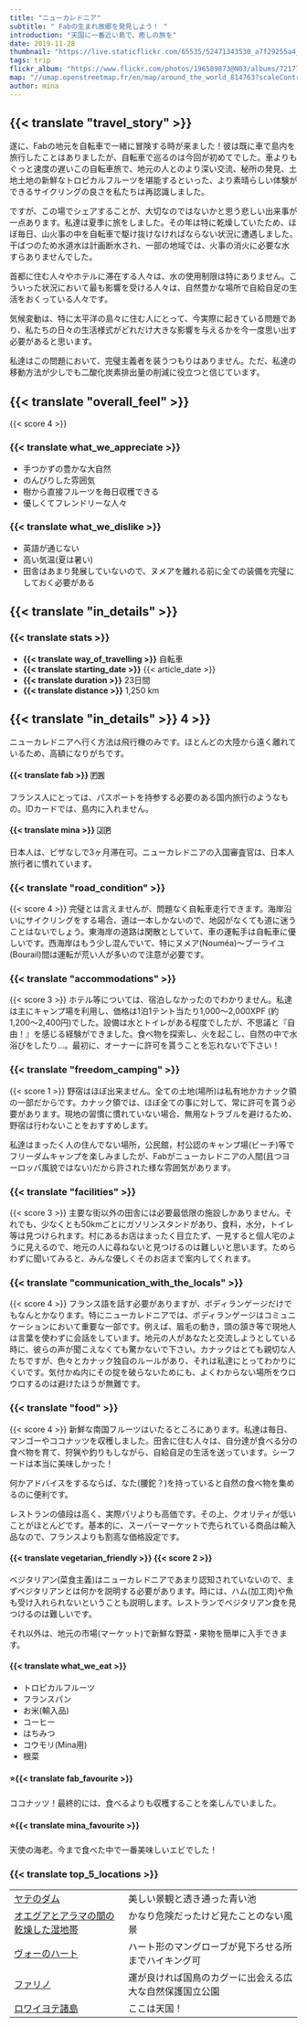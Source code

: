 ```yaml
---
title: "ニューカレドニア"
subtitle: " Fabの生まれ故郷を発見しよう！ "
introduction: "天国に一番近い島で、癒しの旅を"
date: 2019-11-28
thumbnail: "https://live.staticflickr.com/65535/52471343530_a7f29255a4_c.jpg"
tags: trip
flickr_album: "https://www.flickr.com/photos/196589873@N03/albums/72177720302710352"
map: "//umap.openstreetmap.fr/en/map/around_the_world_814763?scaleControl=false&miniMap=false&scrollWheelZoom=false&zoomControl=true&allowEdit=false&moreControl=true&searchControl=null&tilelayersControl=null&embedControl=null&datalayersControl=true&onLoadPanel=undefined&captionBar=false#7/-20.910/166.926"
author: mina
---
```

## {{< translate "travel_story" >}}
遂に、Fabの地元を自転車で一緒に冒険する時が来ました！彼は既に車で島内を旅行したことはありましたが、自転車で巡るのは今回が初めてでした。車よりもぐっと速度の遅いこの自転車旅で、地元の人とのより深い交流、秘所の発見、土地土地の新鮮なトロピカルフルーツを堪能するといった、より素晴らしい体験ができるサイクリングの良さを私たちは再認識しました。

ですが、この場でシェアすることが、大切なのではないかと思う悲しい出来事が一点あります。私達は夏季に旅をしました。その年は特に乾燥していたため、ほぼ毎日、山火事の中を自転車で駆け抜けなければならない状況に遭遇しました。干ばつのため水道水は計画断水され、一部の地域では、火事の消火に必要な水すらありませんでした。

首都に住む人々やホテルに滞在する人々は、水の使用制限は特にありません。こういった状況において最も影響を受ける人々は、自然豊かな場所で自給自足の生活をおくっている人々です。

気候変動は、特に太平洋の島々に住む人にとって、今実際に起きている問題であり、私たちの日々の生活様式がどれだけ大きな影響を与えるかを今一度思い出す必要があると思います。

私達はこの問題において、完璧主義者を装うつもりはありません。ただ、私達の移動方法が少しでも二酸化炭素排出量の削減に役立つと信じています。


## {{< translate "overall_feel" >}} 
{{< score 4 >}}
### {{< translate what_we_appreciate >}}

- 手つかずの豊かな大自然
- のんびりした雰囲気
- 樹から直接フルーツを毎日収穫できる
- 優しくてフレンドリーな人々
  
### {{< translate what_we_dislike >}}

- 英語が通じない
- 高い気温(夏は暑い)
- 田舎はあまり発展していないので、ヌメアを離れる前に全ての装備を完璧にしておく必要がある



## {{< translate "in_details" >}}

### {{< translate stats >}}

- **{{< translate way_of_travelling >}}** 自転車
- **{{< translate starting_date >}}** {{< article_date >}} 
- **{{< translate duration >}}** 23日間
- **{{< translate distance >}}** 1,250 km

## {{< translate "in_details" >}} 4 >}}

ニューカレドニアへ行く方法は飛行機のみです。ほとんどの大陸から遠く離れているため、高額になりがちです。

#### {{< translate fab >}} 🇫🇷
フランス人にとっては、パスポートを持参する必要のある国内旅行のようなもの。IDカードでは、島内に入れません。

#### {{< translate mina >}} 🇯🇵
日本人は、ビザなしで3ヶ月滞在可。ニューカレドニアの入国審査官は、日本人旅行者に慣れています。



### {{< translate "road_condition" >}}
{{< score 4 >}}
完璧とは言えませんが、問題なく自転車走行できます。海岸沿いにサイクリングをする場合、道は一本しかないので、地図がなくても道に迷うことはないでしょう。東海岸の道路は閑散としていて、車の運転手は自転車に優しいです。西海岸はもう少し混んでいて、特にヌメア(Nouméa)〜ブーライユ(Bourail)間は運転が荒い人が多いので注意が必要です。


### {{< translate "accommodations" >}}
{{< score 3 >}}
ホテル等については、宿泊しなかったのでわかりません。私達は主にキャンプ場を利用し、価格は1泊1テント当たり1,000〜2,000XPF (約1,200〜2,400円)でした。設備は水とトイレがある程度でしたが、不思議と『自由！』を感じる経験ができました。食べ物を探索し、火を起こし、自然の中で水浴びをしたり…。最初に、オーナーに許可を貰うことを忘れないで下さい！ 


### {{< translate "freedom_camping" >}}
{{< score 1 >}}
野宿はほぼ出来ません。全ての土地(場所)は私有地かカナック領の一部だからです。カナック領では、ほぼ全ての事に対して、常に許可を貰う必要があります。現地の習慣に慣れていない場合、無用なトラブルを避けるため、野宿は行わないことをおすすめします。

私達はまったく人の住んでない場所，公民館，村公認のキャンプ場(ビーチ)等でフリーダムキャンプを楽しみましたが、Fabがニューカレドニアの人間(且つヨーロッパ風貌ではない)だから許された様な雰囲気があります。


### {{< translate "facilities" >}}
{{< score 3 >}}
主要な街以外の田舎には必要最低限の施設しかありません。それでも、少なくとも50kmごとにガソリンスタンドがあり、食料，水分，トイレ等は見つけられます。村にあるお店はまったく目立たず、一見すると個人宅のように見えるので、地元の人に尋ねないと見つけるのは難しいと思います。ためらわずに聞いてみると、みんな優しくそのお店まで案内してくれます。


### {{< translate "communication_with_the_locals" >}}
{{< score 4 >}}
フランス語を話す必要がありますが、ボディランゲージだけでもなんとかなります。特にニューカレドニアでは、ボディランゲージはコミュニケーションにおいて重要な一部です。例えば、眉毛の動き，頭の頷き等で現地人は言葉を使わずに会話をしています。地元の人があなたと交流しようとしている時に、彼らの声が聞こえなくても驚かないで下さい。カナックはとても親切な人たちですが、色々とカナック独自のルールがあり、それは私達にとってわかりにくいです。気付かぬ内にその掟を破らないためにも、よくわからない場所をウロウロするのは避けたほうが無難です。



### {{< translate "food" >}}
{{< score 4 >}}
新鮮な南国フルーツはいたるところにあります。私達は毎日、マンゴーやココナッツを収穫しました。田舎に住む人々は、自分達が食べる分の食べ物を育て、狩猟や釣りもしながら、自給自足の生活を送っています。シーフードは本当に美味しかった！

何かアドバイスをするならば、なた(腰鉈？)を持っていると自然の食べ物を集めるのに便利です。

レストランの値段は高く、実際パリよりも高価です。その上、クオリティが低いことがほとんどです。基本的に、スーパーマーケットで売られている商品は輸入品なので、フランスよりも割高な価格設定です。

#### {{< translate vegetarian_friendly >}} {{< score 2 >}}
ベジタリアン(菜食主義)はニューカレドニアであまり認知されていないので、まずベジタリアンとは何かを説明する必要があります。時には、ハム(加工肉)や魚も受け入れられないということも説明します。レストランでベジタリアン食を見つけるのは難しいです。

それ以外は、地元の市場(マーケット)で新鮮な野菜・果物を簡単に入手できます。

#### {{< translate what_we_eat >}} 

- トロピカルフルーツ
- フランスパン
- お米(輸入品)
- コーヒー
- はちみつ
- コウモリ(Mina用)
- 根菜
  
#### ⭐{{< translate fab_favourite >}}
ココナッツ！最終的には、食べるよりも収穫することを楽しんでいました。
#### ⭐{{< translate mina_favourite >}}
天使の海老。今まで食べた中で一番美味しいエビでした！




### {{< translate top_5_locations >}}
|             |             |
|-------------|-------------|
|   [ヤテのダム](https://goo.gl/maps/zCazadT6QQQ7qoGv9)   |   美しい景観と透き通った青い池    |
|   [オエグアとアラマの間の乾燥した湿地帯](https://goo.gl/maps/XxuzT2Sg4XKyaUcc7)   |   かなり危険だったけど見たことのない風景    |
|   [ヴォーのハート](https://goo.gl/maps/QpfKfEjXfissDF8s7)    |   ハート形のマングローブが見下ろせる所までハイキング可     |
|   [ファリノ](https://goo.gl/maps/LDhFzo3jkwoN9GQL7)    |   運が良ければ国鳥のカグーに出会える広大な自然保護国立公園    |
|   [ロワイヨテ諸島](https://goo.gl/maps/5epBentXSDXdWSu87)    |   ここは天国！    |


